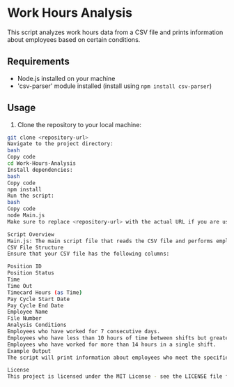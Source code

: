 # Work Hours Analysis

This script analyzes work hours data from a CSV file and prints information about employees based on certain conditions.

## Requirements

- Node.js installed on your machine
- 'csv-parser' module installed (install using `npm install csv-parser`)

## Usage

1. Clone the repository to your local machine:

```bash
git clone <repository-url>
Navigate to the project directory:
bash
Copy code
cd Work-Hours-Analysis
Install dependencies:
bash
Copy code
npm install
Run the script:
bash
Copy code
node Main.js
Make sure to replace <repository-url> with the actual URL if you are using version control.

Script Overview
Main.js: The main script file that reads the CSV file and performs employee work hours analysis.
CSV File Structure
Ensure that your CSV file has the following columns:

Position ID
Position Status
Time
Time Out
Timecard Hours (as Time)
Pay Cycle Start Date
Pay Cycle End Date
Employee Name
File Number
Analysis Conditions
Employees who have worked for 7 consecutive days.
Employees who have less than 10 hours of time between shifts but greater than 1 hour.
Employees who have worked for more than 14 hours in a single shift.
Example Output
The script will print information about employees who meet the specified conditions in the console.

License
This project is licensed under the MIT License - see the LICENSE file for details.
